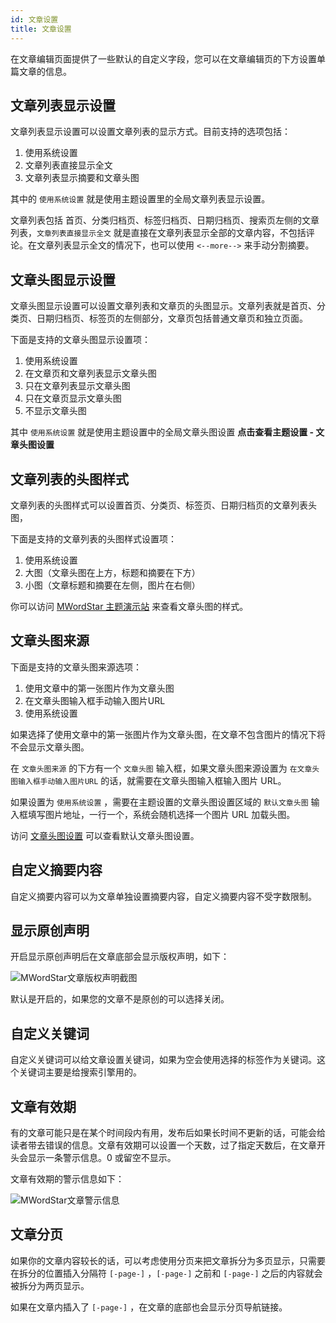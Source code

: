 ```yaml
---
id: 文章设置
title: 文章设置
---
```


在文章编辑页面提供了一些默认的自定义字段，您可以在文章编辑页的下方设置单篇文章的信息。

## 文章列表显示设置

文章列表显示设置可以设置文章列表的显示方式。目前支持的选项包括：

1. 使用系统设置
2. 文章列表直接显示全文
3. 文章列表显示摘要和文章头图

其中的 `使用系统设置` 就是使用主题设置里的全局文章列表显示设置。

文章列表包括 首页、分类归档页、标签归档页、日期归档页、搜索页左侧的文章列表，`文章列表直接显示全文` 就是直接在文章列表显示全部的文章内容，不包括评论。在文章列表显示全文的情况下，也可以使用 `<--more-->` 来手动分割摘要。

## 文章头图显示设置

文章头图显示设置可以设置文章列表和文章页的头图显示。文章列表就是首页、分类页、日期归档页、标签页的左侧部分，文章页包括普通文章页和独立页面。

下面是支持的文章头图显示设置项：

1. 使用系统设置
2. 在文章页和文章列表显示文章头图
3. 只在文章列表显示文章头图
4. 只在文章页显示文章头图
5. 不显示文章头图

其中 `使用系统设置` 就是使用主题设置中的全局文章头图设置 **点击查看主题设置 - 文章头图设置**

## 文章列表的头图样式

文章列表的头图样式可以设置首页、分类页、标签页、日期归档页的文章列表头图，

下面是支持的文章列表的头图样式设置项：

1. 使用系统设置
2. 大图（文章头图在上方，标题和摘要在下方）
3. 小图（文章标题和摘要在左侧，图片在右侧）

你可以访问 [MWordStar 主题演示站](https://changbin1997.github.io/MWordStar/web/) 来查看文章头图的样式。

## 文章头图来源

下面是支持的文章头图来源选项：

1. 使用文章中的第一张图片作为文章头图
2. 在文章头图输入框手动输入图片URL
3. 使用系统设置

如果选择了使用文章中的第一张图片作为文章头图，在文章不包含图片的情况下将不会显示文章头图。

在 `文章头图来源` 的下方有一个 `文章头图` 输入框，如果文章头图来源设置为 `在文章头图输入框手动输入图片URL` 的话，就需要在文章头图输入框输入图片 URL。

如果设置为 `使用系统设置` ，需要在主题设置的文章头图设置区域的 `默认文章头图` 输入框填写图片地址，一行一个，系统会随机选择一个图片 URL 加载头图。

访问 [文章头图设置](./主题设置-文章头图) 可以查看默认文章头图设置。

## 自定义摘要内容

自定义摘要内容可以为文章单独设置摘要内容，自定义摘要内容不受字数限制。

## 显示原创声明

开启显示原创声明后在文章底部会显示版权声明，如下：

![MWordStar文章版权声明截图](assets/16043699543471.jpeg)

默认是开启的，如果您的文章不是原创的可以选择关闭。

## 自定义关键词

自定义关键词可以给文章设置关键词，如果为空会使用选择的标签作为关键词。这个关键词主要是给搜索引擎用的。

## 文章有效期

有的文章可能只是在某个时间段内有用，发布后如果长时间不更新的话，可能会给读者带去错误的信息。文章有效期可以设置一个天数，过了指定天数后，在文章开头会显示一条警示信息。0 或留空不显示。

文章有效期的警示信息如下：

![MWordStar文章警示信息](assets/Warning-information.jpg)

## 文章分页

如果你的文章内容较长的话，可以考虑使用分页来把文章拆分为多页显示，只需要在拆分的位置插入分隔符 `[-page-]` ，`[-page-]` 之前和 `[-page-]` 之后的内容就会被拆分为两页显示。

如果在文章内插入了 `[-page-]` ，在文章的底部也会显示分页导航链接。